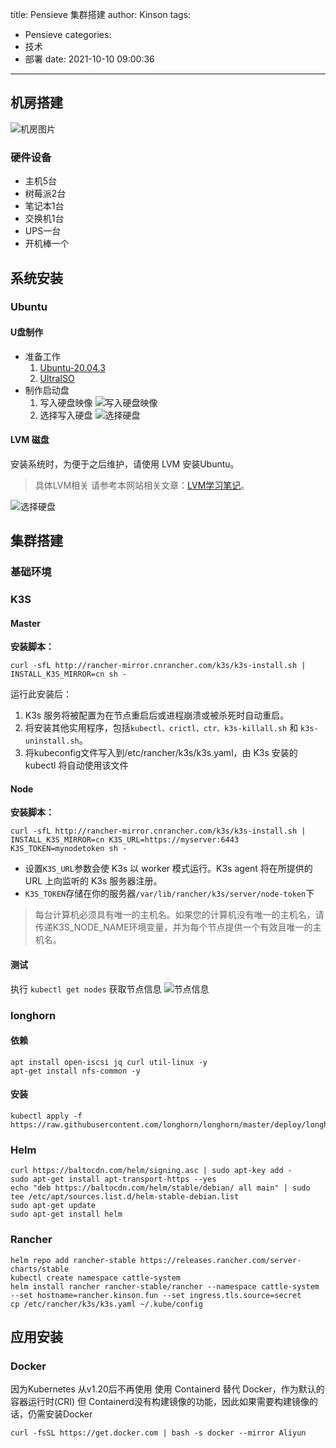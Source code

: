 title: Pensieve 集群搭建
author: Kinson
tags:
  - Pensieve
categories:
  - 技术
  - 部署
date: 2021-10-10 09:00:36
---

## 机房搭建
![机房图片](/images/cluster_picture.jpg)
### 硬件设备
- 主机5台
- 树莓派2台
- 笔记本1台
- 交换机1台
- UPS一台
- 开机棒一个

## 系统安装
### Ubuntu
#### U盘制作

- 准备工作
  1. [Ubuntu-20.04.3](https://ubuntu.com/download/desktop)
  2. [UltraISO](https://www.jb51.net/softs/44650.html)
- 制作启动盘
  1. 写入硬盘映像
  ![写入硬盘映像](/images/write_to_hard_disk_image.png)
  2. 选择写入硬盘
  ![选择硬盘](/images/select_hard_disk.png)

#### LVM 磁盘

安装系统时，为便于之后维护，请使用 LVM 安装Ubuntu。

> 具体LVM相关 请参考本网站相关文章：[LVM学习笔记](https://www.kinson.fun/2021/06/15/lvm-xue-xi-bi-ji/)。

![选择硬盘](/images/use_lvm_install.png)

## 集群搭建

### 基础环境

### K3S
#### Master
**安装脚本：**
```shell
curl -sfL http://rancher-mirror.cnrancher.com/k3s/k3s-install.sh | INSTALL_K3S_MIRROR=cn sh -
```
运行此安装后：
1. K3s 服务将被配置为在节点重启后或进程崩溃或被杀死时自动重启。
2. 将安装其他实用程序，包括`kubectl、crictl、ctr、k3s-killall.sh` 和 `k3s-uninstall.sh`。
3. 将kubeconfig文件写入到/etc/rancher/k3s/k3s.yaml，由 K3s 安装的 kubectl 将自动使用该文件

#### Node
**安装脚本：**
```shell
curl -sfL http://rancher-mirror.cnrancher.com/k3s/k3s-install.sh | INSTALL_K3S_MIRROR=cn K3S_URL=https://myserver:6443 K3S_TOKEN=mynodetoken sh -
```
- 设置`K3S_URL`参数会使 K3s 以 worker 模式运行。K3s agent 将在所提供的 URL 上向监听的 K3s 服务器注册。
- `K3S_TOKEN`存储在你的服务器`/var/lib/rancher/k3s/server/node-token`下
> 每台计算机必须具有唯一的主机名。如果您的计算机没有唯一的主机名，请传递K3S_NODE_NAME环境变量，并为每个节点提供一个有效且唯一的主机名。

#### 测试
执行 `kubectl get nodes` 获取节点信息
![节点信息](/images/cluster_success.png)

### longhorn
#### 依赖
```shell
apt install open-iscsi jq curl util-linux -y
apt-get install nfs-common -y
```
#### 安装
```
kubectl apply -f https://raw.githubusercontent.com/longhorn/longhorn/master/deploy/longhorn.yaml
```
### Helm
``` shell
curl https://baltocdn.com/helm/signing.asc | sudo apt-key add -
sudo apt-get install apt-transport-https --yes
echo "deb https://baltocdn.com/helm/stable/debian/ all main" | sudo tee /etc/apt/sources.list.d/helm-stable-debian.list
sudo apt-get update
sudo apt-get install helm
```


### Rancher
``` shell
helm repo add rancher-stable https://releases.rancher.com/server-charts/stable
kubectl create namespace cattle-system
helm install rancher rancher-stable/rancher --namespace cattle-system --set hostname=rancher.kinson.fun --set ingress.tls.source=secret
cp /etc/rancher/k3s/k3s.yaml ~/.kube/config
```

## 应用安装
### Docker

因为Kubernetes 从v1.20后不再使用 使用 Containerd 替代 Docker，作为默认的容器运行时(CRI)
但 Containerd没有构建镜像的功能，因此如果需要构建镜像的话，仍需安装Docker

``` shell
curl -fsSL https://get.docker.com | bash -s docker --mirror Aliyun
```

